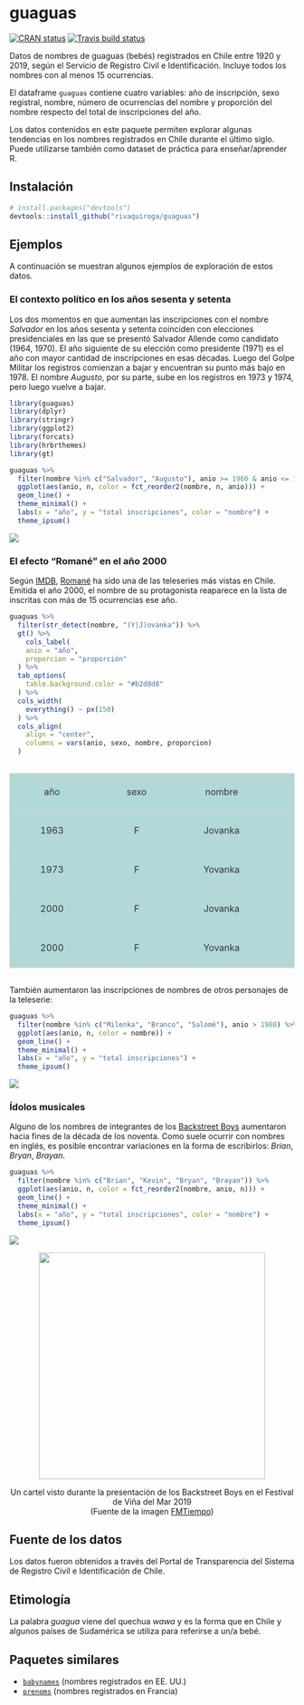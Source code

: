
<!-- README.md is generated from README.Rmd. Please edit that file -->

# guaguas

<!-- badges: start -->

[![CRAN
status](https://www.r-pkg.org/badges/version/guaguas)](https://CRAN.R-project.org/package=guaguas)
[![Travis build
status](https://travis-ci.com/rivaquiroga/guaguas.svg?branch=master)](https://travis-ci.com/rivaquiroga/guaguas)
<!-- badges: end -->

Datos de nombres de guaguas (bebés) registrados en Chile entre 1920 y
2019, según el Servicio de Registro Civil e Identificación. Incluye
todos los nombres con al menos 15 ocurrencias.

El dataframe `guaguas` contiene cuatro variables: año de inscripción,
sexo registral, nombre, número de ocurrencias del nombre y proporción
del nombre respecto del total de inscripciones del año.

Los datos contenidos en este paquete permiten explorar algunas
tendencias en los nombres registrados en Chile durante el último siglo.
Puede utilizarse también como dataset de práctica para enseñar/aprender
R.

## Instalación

``` r
# install.packages("devtools")
devtools::install_github("rivaquiroga/guaguas")
```

## Ejemplos

A continuación se muestran algunos ejemplos de exploración de estos
datos.

### El contexto político en los años sesenta y setenta

Los dos momentos en que aumentan las inscripciones con el nombre
*Salvador* en los años sesenta y setenta coinciden con elecciones
presidenciales en las que se presentó Salvador Allende como candidato
(1964, 1970). El año siguiente de su elección como presidente (1971) es
el año con mayor cantidad de inscripciones en esas décadas. Luego del
Golpe Militar los registros comienzan a bajar y encuentran su punto más
bajo en 1978. El nombre *Augusto*, por su parte, sube en los registros
en 1973 y 1974, pero luego vuelve a bajar.

``` r
library(guaguas)
library(dplyr)
library(stringr)
library(ggplot2)
library(forcats)
library(hrbrthemes)
library(gt)

guaguas %>% 
  filter(nombre %in% c("Salvador", "Augusto"), anio >= 1960 & anio <= 1979) %>% 
  ggplot(aes(anio, n, color = fct_reorder2(nombre, n, anio))) + 
  geom_line() +
  theme_minimal() +
  labs(x = "año", y = "total inscripciones", color = "nombre") +
  theme_ipsum()
```

<img src="man/figures/salvador-augusto.png">

### El efecto “Romané” en el año 2000

Según [IMDB](https://www.imdb.com/list/ls006742360/),
[Romané](https://es.wikipedia.org/wiki/Roman%C3%A9) ha sido una de las
teleseries más vistas en Chile. Emitida el año 2000, el nombre de su
protagonista reaparece en la lista de inscritas con más de 15
ocurrencias ese año.

``` r
guaguas %>% 
  filter(str_detect(nombre, "(Y|J)ovanka")) %>% 
  gt() %>% 
    cols_label(
    anio = "año",
    proporcion = "proporción"
  ) %>% 
  tab_options(
    table.background.color = "#b2d8d8"
  ) %>%
  cols_width(
    everything() ~ px(150)
  ) %>% 
  cols_align(
    align = "center",
    columns = vars(anio, sexo, nombre, proporcion)
  )
```

<!--html_preserve-->

<style>html {
  font-family: -apple-system, BlinkMacSystemFont, 'Segoe UI', Roboto, Oxygen, Ubuntu, Cantarell, 'Helvetica Neue', 'Fira Sans', 'Droid Sans', Arial, sans-serif;
}

#plkcfygygw .gt_table {
  display: table;
  border-collapse: collapse;
  margin-left: auto;
  margin-right: auto;
  color: #333333;
  font-size: 16px;
  background-color: #b2d8d8;
  width: auto;
  border-top-style: solid;
  border-top-width: 2px;
  border-top-color: #A8A8A8;
  border-right-style: none;
  border-right-width: 2px;
  border-right-color: #D3D3D3;
  border-bottom-style: solid;
  border-bottom-width: 2px;
  border-bottom-color: #A8A8A8;
  border-left-style: none;
  border-left-width: 2px;
  border-left-color: #D3D3D3;
}

#plkcfygygw .gt_heading {
  background-color: #b2d8d8;
  text-align: center;
  border-bottom-color: #b2d8d8;
  border-left-style: none;
  border-left-width: 1px;
  border-left-color: #D3D3D3;
  border-right-style: none;
  border-right-width: 1px;
  border-right-color: #D3D3D3;
}

#plkcfygygw .gt_title {
  color: #333333;
  font-size: 125%;
  font-weight: initial;
  padding-top: 4px;
  padding-bottom: 4px;
  border-bottom-color: #b2d8d8;
  border-bottom-width: 0;
}

#plkcfygygw .gt_subtitle {
  color: #333333;
  font-size: 85%;
  font-weight: initial;
  padding-top: 0;
  padding-bottom: 4px;
  border-top-color: #b2d8d8;
  border-top-width: 0;
}

#plkcfygygw .gt_bottom_border {
  border-bottom-style: solid;
  border-bottom-width: 2px;
  border-bottom-color: #D3D3D3;
}

#plkcfygygw .gt_col_headings {
  border-top-style: solid;
  border-top-width: 2px;
  border-top-color: #D3D3D3;
  border-bottom-style: solid;
  border-bottom-width: 2px;
  border-bottom-color: #D3D3D3;
  border-left-style: none;
  border-left-width: 1px;
  border-left-color: #D3D3D3;
  border-right-style: none;
  border-right-width: 1px;
  border-right-color: #D3D3D3;
}

#plkcfygygw .gt_col_heading {
  color: #333333;
  background-color: #b2d8d8;
  font-size: 100%;
  font-weight: normal;
  text-transform: inherit;
  border-left-style: none;
  border-left-width: 1px;
  border-left-color: #D3D3D3;
  border-right-style: none;
  border-right-width: 1px;
  border-right-color: #D3D3D3;
  vertical-align: bottom;
  padding-top: 5px;
  padding-bottom: 6px;
  padding-left: 5px;
  padding-right: 5px;
  overflow-x: hidden;
}

#plkcfygygw .gt_column_spanner_outer {
  color: #333333;
  background-color: #b2d8d8;
  font-size: 100%;
  font-weight: normal;
  text-transform: inherit;
  padding-top: 0;
  padding-bottom: 0;
  padding-left: 4px;
  padding-right: 4px;
}

#plkcfygygw .gt_column_spanner_outer:first-child {
  padding-left: 0;
}

#plkcfygygw .gt_column_spanner_outer:last-child {
  padding-right: 0;
}

#plkcfygygw .gt_column_spanner {
  border-bottom-style: solid;
  border-bottom-width: 2px;
  border-bottom-color: #D3D3D3;
  vertical-align: bottom;
  padding-top: 5px;
  padding-bottom: 6px;
  overflow-x: hidden;
  display: inline-block;
  width: 100%;
}

#plkcfygygw .gt_group_heading {
  padding: 8px;
  color: #333333;
  background-color: #b2d8d8;
  font-size: 100%;
  font-weight: initial;
  text-transform: inherit;
  border-top-style: solid;
  border-top-width: 2px;
  border-top-color: #D3D3D3;
  border-bottom-style: solid;
  border-bottom-width: 2px;
  border-bottom-color: #D3D3D3;
  border-left-style: none;
  border-left-width: 1px;
  border-left-color: #D3D3D3;
  border-right-style: none;
  border-right-width: 1px;
  border-right-color: #D3D3D3;
  vertical-align: middle;
}

#plkcfygygw .gt_empty_group_heading {
  padding: 0.5px;
  color: #333333;
  background-color: #b2d8d8;
  font-size: 100%;
  font-weight: initial;
  border-top-style: solid;
  border-top-width: 2px;
  border-top-color: #D3D3D3;
  border-bottom-style: solid;
  border-bottom-width: 2px;
  border-bottom-color: #D3D3D3;
  vertical-align: middle;
}

#plkcfygygw .gt_striped {
  background-color: rgba(128, 128, 128, 0.05);
}

#plkcfygygw .gt_from_md > :first-child {
  margin-top: 0;
}

#plkcfygygw .gt_from_md > :last-child {
  margin-bottom: 0;
}

#plkcfygygw .gt_row {
  padding-top: 8px;
  padding-bottom: 8px;
  padding-left: 5px;
  padding-right: 5px;
  margin: 10px;
  border-top-style: solid;
  border-top-width: 1px;
  border-top-color: #D3D3D3;
  border-left-style: none;
  border-left-width: 1px;
  border-left-color: #D3D3D3;
  border-right-style: none;
  border-right-width: 1px;
  border-right-color: #D3D3D3;
  vertical-align: middle;
  overflow-x: hidden;
}

#plkcfygygw .gt_stub {
  color: #333333;
  background-color: #b2d8d8;
  font-size: 100%;
  font-weight: initial;
  text-transform: inherit;
  border-right-style: solid;
  border-right-width: 2px;
  border-right-color: #D3D3D3;
  padding-left: 12px;
}

#plkcfygygw .gt_summary_row {
  color: #333333;
  background-color: #b2d8d8;
  text-transform: inherit;
  padding-top: 8px;
  padding-bottom: 8px;
  padding-left: 5px;
  padding-right: 5px;
}

#plkcfygygw .gt_first_summary_row {
  padding-top: 8px;
  padding-bottom: 8px;
  padding-left: 5px;
  padding-right: 5px;
  border-top-style: solid;
  border-top-width: 2px;
  border-top-color: #D3D3D3;
}

#plkcfygygw .gt_grand_summary_row {
  color: #333333;
  background-color: #b2d8d8;
  text-transform: inherit;
  padding-top: 8px;
  padding-bottom: 8px;
  padding-left: 5px;
  padding-right: 5px;
}

#plkcfygygw .gt_first_grand_summary_row {
  padding-top: 8px;
  padding-bottom: 8px;
  padding-left: 5px;
  padding-right: 5px;
  border-top-style: double;
  border-top-width: 6px;
  border-top-color: #D3D3D3;
}

#plkcfygygw .gt_table_body {
  border-top-style: solid;
  border-top-width: 2px;
  border-top-color: #D3D3D3;
  border-bottom-style: solid;
  border-bottom-width: 2px;
  border-bottom-color: #D3D3D3;
}

#plkcfygygw .gt_footnotes {
  color: #333333;
  background-color: #b2d8d8;
  border-bottom-style: none;
  border-bottom-width: 2px;
  border-bottom-color: #D3D3D3;
  border-left-style: none;
  border-left-width: 2px;
  border-left-color: #D3D3D3;
  border-right-style: none;
  border-right-width: 2px;
  border-right-color: #D3D3D3;
}

#plkcfygygw .gt_footnote {
  margin: 0px;
  font-size: 90%;
  padding: 4px;
}

#plkcfygygw .gt_sourcenotes {
  color: #333333;
  background-color: #b2d8d8;
  border-bottom-style: none;
  border-bottom-width: 2px;
  border-bottom-color: #D3D3D3;
  border-left-style: none;
  border-left-width: 2px;
  border-left-color: #D3D3D3;
  border-right-style: none;
  border-right-width: 2px;
  border-right-color: #D3D3D3;
}

#plkcfygygw .gt_sourcenote {
  font-size: 90%;
  padding: 4px;
}

#plkcfygygw .gt_left {
  text-align: left;
}

#plkcfygygw .gt_center {
  text-align: center;
}

#plkcfygygw .gt_right {
  text-align: right;
  font-variant-numeric: tabular-nums;
}

#plkcfygygw .gt_font_normal {
  font-weight: normal;
}

#plkcfygygw .gt_font_bold {
  font-weight: bold;
}

#plkcfygygw .gt_font_italic {
  font-style: italic;
}

#plkcfygygw .gt_super {
  font-size: 65%;
}

#plkcfygygw .gt_footnote_marks {
  font-style: italic;
  font-size: 65%;
}
</style>

<div id="plkcfygygw" style="overflow-x:auto;overflow-y:auto;width:auto;height:auto;">

<table class="gt_table" style="table-layout: fixed; width: 750px">

<colgroup>

<col style="width: 150px"/>

<col style="width: 150px"/>

<col style="width: 150px"/>

<col style="width: 150px"/>

<col style="width: 150px"/>

</colgroup>

<thead class="gt_col_headings">

<tr>

<th class="gt_col_heading gt_columns_bottom_border gt_center" rowspan="1" colspan="1">

año

</th>

<th class="gt_col_heading gt_columns_bottom_border gt_center" rowspan="1" colspan="1">

sexo

</th>

<th class="gt_col_heading gt_columns_bottom_border gt_center" rowspan="1" colspan="1">

nombre

</th>

<th class="gt_col_heading gt_columns_bottom_border gt_center" rowspan="1" colspan="1">

n

</th>

<th class="gt_col_heading gt_columns_bottom_border gt_center" rowspan="1" colspan="1">

proporción

</th>

</tr>

</thead>

<tbody class="gt_table_body">

<tr>

<td class="gt_row gt_center">

1963

</td>

<td class="gt_row gt_center">

F

</td>

<td class="gt_row gt_center">

Jovanka

</td>

<td class="gt_row gt_center">

17

</td>

<td class="gt_row gt_center">

0.00005966

</td>

</tr>

<tr>

<td class="gt_row gt_center">

1973

</td>

<td class="gt_row gt_center">

F

</td>

<td class="gt_row gt_center">

Yovanka

</td>

<td class="gt_row gt_center">

16

</td>

<td class="gt_row gt_center">

0.00005062

</td>

</tr>

<tr>

<td class="gt_row gt_center">

2000

</td>

<td class="gt_row gt_center">

F

</td>

<td class="gt_row gt_center">

Jovanka

</td>

<td class="gt_row gt_center">

30

</td>

<td class="gt_row gt_center">

0.00011614

</td>

</tr>

<tr>

<td class="gt_row gt_center">

2000

</td>

<td class="gt_row gt_center">

F

</td>

<td class="gt_row gt_center">

Yovanka

</td>

<td class="gt_row gt_center">

21

</td>

<td class="gt_row gt_center">

0.00008130

</td>

</tr>

</tbody>

</table>

</div>

<!--/html_preserve-->

También aumentaron las inscripciones de nombres de otros personajes de
la teleserie:

``` r
guaguas %>% 
  filter(nombre %in% c("Milenka", "Branco", "Salomé"), anio > 1980) %>% 
  ggplot(aes(anio, n, color = nombre)) + 
  geom_line() +
  theme_minimal() +
  labs(x = "año", y = "total inscripciones") +
  theme_ipsum()
```

<img src="man/figures/romane.png">

### Ídolos musicales

Alguno de los nombres de integrantes de los [Backstreet
Boys](https://es.wikipedia.org/wiki/Backstreet_Boys) aumentaron hacia
fines de la década de los noventa. Como suele ocurrir con nombres en
inglés, es posible encontrar variaciones en la forma de escribirlos:
*Brian*, *Bryan*, *Brayan*.

``` r
guaguas %>% 
  filter(nombre %in% c("Brian", "Kevin", "Bryan", "Brayan")) %>% 
  ggplot(aes(anio, n, color = fct_reorder2(nombre, anio, n))) +
  geom_line() +
  theme_minimal() +
  labs(x = "año", y = "total inscripciones", color = "nombre") +
  theme_ipsum()
```

<img src="man/figures/bsb.png">

<p align="center">

<img src="man/figures/por-que-me-llamo-brian.JPG" width="400">

</p>

<center>

Un cartel visto durante la presentación de los Backstreet Boys en el
Festival de Viña del Mar 2019 </br>(Fuente de la imagen
[FMTiempo](https://www.fmtiempo.cl/tendencias/galeria-los-mejores-carteles-que-dejo-el-paso-de-los-backstreet-boys-en-vina/))

</center>

## Fuente de los datos

Los datos fueron obtenidos a través del Portal de Transparencia del
Sistema de Registro Civil e Identificación de Chile.

## Etimología

La palabra *guagua* viene del quechua *wawa* y es la forma que en Chile
y algunos países de Sudamérica se utiliza para referirse a un/a bebé.

## Paquetes similares

  - [`babynames`](https://github.com/hadley/babynames) (nombres
    registrados en EE. UU.)
  - [`prenoms`](https://github.com/ThinkR-open/prenoms) (nombres
    registrados en Francia)
